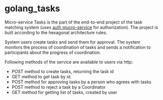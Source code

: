 # golang_tasks


Micro-service Tasks is the part of the end-to-end project of the task matching system (uses [auth mucro-service](https://github.com/yuliazhelt/golang_auth) for authorization). The project is built according to the hexagonal architecture rules.

System users create tasks and send them for approval. The system monitors the process of coordination of tasks and sends a notification to participants about the progress of coordination.

Following methods of the service are available to users via http:
- POST method to create tasks, returning the task id
- GET method to get task by id
- POST method for approving tasks by a person who agrees with tasks
- POST method to reject a task by a Coordinator
- GET method for getting list of tasks, created by user